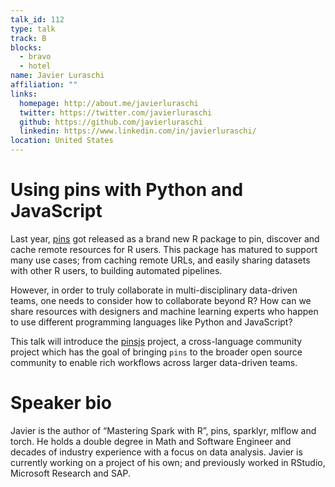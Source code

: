 ```yaml
---
talk_id: 112
type: talk
track: B
blocks:
  - bravo
  - hotel
name: Javier Luraschi
affiliation: ""
links:
  homepage: http://about.me/javierluraschi
  twitter: https://twitter.com/javierluraschi
  github: https://github.com/javierluraschi
  linkedin: https://www.linkedin.com/in/javierluraschi/
location: United States
---
```


# Using pins with Python and JavaScript

Last year, [pins](https://pins.rstudio.com) got released as a brand new R package to pin, discover and cache remote resources for R users. This package has matured to support many use cases; from caching remote URLs, and easily sharing datasets with other R users, to building automated pipelines.

However, in order to truly collaborate in multi-disciplinary data-driven teams, one needs to consider how to collaborate beyond R? How can we share resources with designers and machine learning experts who happen to use different programming languages like Python and JavaScript?

This talk will introduce the [pinsjs](https://pinsjs.github.io/) project, a cross-language community project which has the goal of bringing `pins` to the broader open source community to enable rich workflows across larger data-driven teams.

# Speaker bio

Javier is the author of “Mastering Spark with R”, pins, sparklyr, mlflow and torch. He holds a double degree in Math and Software Engineer and decades of industry experience with a focus on data analysis. Javier is currently working on a project of his own; and previously worked in RStudio, Microsoft Research and SAP.
